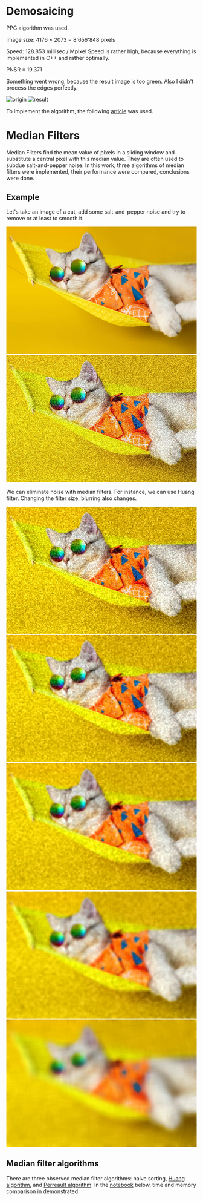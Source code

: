 # Demosaicing

PPG algorithm was used. 

image size: 4176 * 2073 = 8'656'848 pixels

Speed: 128.853 millisec / Mpixel
Speed is rather high, because everything is implemented in C++ and rather optimally.

PNSR = 19.371

Something went wrong, because the result image is too green. Also I didn't process the edges perfectly.


![origin](https://github.com/kostya2709/Computer_Vision_course/blob/master/Original.bmp)
![result](https://github.com/kostya2709/Computer_Vision_course/blob/master/result.bmp)

To implement the algorithm, the following
[article](https://web.archive.org/web/20160923211135/https://sites.google.com/site/chklin/demosaic/)
was used.

# Median Filters

Median Filters find the mean value of pixels in a sliding window and substitute a central pixel with this median value. They are often used to subdue salt-and-pepper noise. 
In this work, three algorithms of median filters were implemented, their performance were compared, conclusions were done.

## Example

Let's take an image of a cat, add some salt-and-pepper noise and try to remove or at least to smooth it.

![origin](https://github.com/kostya2709/ComputerVision_course/blob/master/examples/median_filters/cat.bmp)
![noisy_cat](https://github.com/kostya2709/ComputerVision_course/blob/master/examples/median_filters/noisy_cat/noisy_cat.bmp)

We can eliminate noise with median filters. For instance, we can use Huang filter.
Changing the filter size, blurring also changes.

![R = 3](https://github.com/kostya2709/ComputerVision_course/blob/master/examples/median_filters/noisy_cat/noisy_cat_3.bmp)
![R = 5](https://github.com/kostya2709/ComputerVision_course/blob/master/examples/median_filters/noisy_cat/noisy_cat_5.bmp)
![R = 7](https://github.com/kostya2709/ComputerVision_course/blob/master/examples/median_filters/noisy_cat/noisy_cat_7.bmp)
![R = 11](https://github.com/kostya2709/ComputerVision_course/blob/master/examples/median_filters/noisy_cat/noisy_cat_11.bmp)
![R = 27](https://github.com/kostya2709/ComputerVision_course/blob/master/examples/median_filters/noisy_cat/noisy_cat_27.bmp)

## Median filter algorithms

There are three observed median filter algorithms: naive sorting, [Huang algorithm](https://ieeexplore.ieee.org/stamp/stamp.jsp?tp=&arnumber=1163188), and [Perreault algorithm](https://ieeexplore.ieee.org/stamp/stamp.jsp?tp=&arnumber=4287006). In the [notebook](https://github.com/kostya2709/ComputerVision_course/blob/master/examples/median_filters/result.ipynb) below, time and memory comparison in demonstrated.